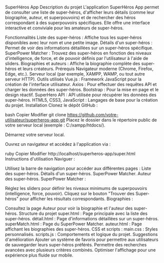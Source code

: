 SuperHéros App
Description du projet
L'application SuperHéros App permet de consulter une liste de super-héros, d'afficher leurs détails (comme leur biographie, auteur, et superpouvoirs) et de rechercher des héros correspondant à des superpouvoirs spécifiques. Elle offre une interface interactive et conviviale pour les amateurs de super-héros.

Fonctionnalités
Liste des super-héros : Affiche tous les super-héros disponibles avec leur nom et une petite image.
Détails d'un super-héros : Permet de voir des informations détaillées sur un super-héros spécifique.
SuperPower Matcher : Trouvez des super-héros en fonction des niveaux d'intelligence, de force, et de pouvoir définis par l'utilisateur à l'aide de sliders.
Biographies et auteurs : Affiche la biographie complète des super-héros et leurs créateurs.
Prérequis
Navigateur moderne (Chrome, Firefox, Edge, etc.).
Serveur local (par exemple, XAMPP, WAMP, ou tout autre serveur HTTP).
Outils utilisés
Vue.js : Framework JavaScript pour la création de l'interface utilisateur.
Axios : Pour effectuer des requêtes API et charger les données des super-héros.
Bootstrap : Pour la mise en page et le design réactif.
SuperHero API : API utilisée pour récupérer les données des super-héros.
HTML5, CSS3, JavaScript : Langages de base pour la création du projet.
Installation
Clonez le dépôt GitHub :

bash
Copier
Modifier
git clone https://github.com/votre-utilisateur/superheros-app.git
Placez le dossier dans le répertoire public de votre serveur local (exemple : C:/xampp/htdocs/).

Démarrez votre serveur local.

Ouvrez un navigateur et accédez à l'application via :

ruby
Copier
Modifier
http://localhost/superheros-app/super.html
Instructions d'utilisation
Naviguer :

Utilisez la barre de navigation pour accéder aux différentes pages :
Liste des super-héros.
Détails d'un super-héros.
SuperPower Matcher.
Auteur des super-héros.
SuperPower Matcher :

Réglez les sliders pour définir les niveaux minimums de superpouvoirs (intelligence, force, pouvoir).
Cliquez sur le bouton "Trouver des Super-héros" pour afficher les résultats correspondants.
Biographies :

Consultez la page Auteur pour voir la biographie et l'auteur des super-héros.
Structure du projet
super.html : Page principale avec la liste des super-héros.
détail.html : Page d'informations détaillées sur un super-héros.
superMatch.html : Page du SuperPower Matcher.
auteur.html : Page affichant les biographies des super-héros.
CSS et scripts :
main.css : Styles personnalisés.
scripts.js : Comportements et logique du projet.
Suggestions d'amélioration
Ajouter un système de favoris pour permettre aux utilisateurs de sauvegarder leurs super-héros préférés.
Permettre des recherches avancées avec plusieurs critères combinés.
Optimiser l'affichage pour une expérience plus fluide sur mobile.
